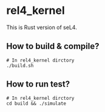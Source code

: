# rel4_kernel
This is Rust version of seL4.

## How to build & compile?
```shell
# In rel4_kernel dirctory
./build.sh
```

## How to run test?
```shell
# In rel4_kernel dirctory
cd build && ./simulate
```